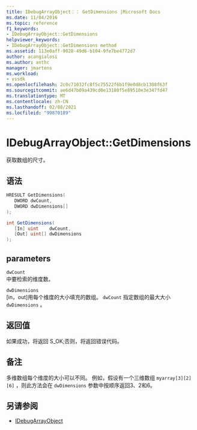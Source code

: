 ```yaml
---
title: IDebugArrayObject：： GetDimensions |Microsoft Docs
ms.date: 11/04/2016
ms.topic: reference
f1_keywords:
- IDebugArrayObject::GetDimensions
helpviewer_keywords:
- IDebugArrayObject::GetDimensions method
ms.assetid: 113e0aff-9028-49d6-b104-9fe7be4772d7
author: acangialosi
ms.author: anthc
manager: jmartens
ms.workload:
- vssdk
ms.openlocfilehash: 2c0c71032fc8f5c75522f6b1f9e0d8cb1308f63f
ms.sourcegitcommit: ae6d47b09a439cd0e13180f5e89510e3e347fd47
ms.translationtype: MT
ms.contentlocale: zh-CN
ms.lasthandoff: 02/08/2021
ms.locfileid: "99870189"
---
```

# <a name="idebugarrayobjectgetdimensions"></a>IDebugArrayObject::GetDimensions
获取数组的尺寸。

## <a name="syntax"></a>语法

```cpp
HRESULT GetDimensions( 
   DWORD dwCount,
   DWORD dwDimensions[]
);
```

```csharp
int GetDimensions(
   [In] uint    dwCount,
   [Out] uint[] dwDimensions
);
```

## <a name="parameters"></a>parameters
`dwCount`\
中要检索的维度数。

`dwDimensions`\
[in，out]用每个维度的大小填充的数组。 `dwCount` 指定数组的最大大小 `dwDimensions` 。

## <a name="return-value"></a>返回值
 如果成功，将返回 S_OK;否则，将返回错误代码。

## <a name="remarks"></a>备注
 多维数组每个维度的大小可以不同。 例如，假设有一个三维数组 `myarray[3][2][6]` ，则此方法会在 `dwDimensions` 参数中按顺序返回3、2和6。

## <a name="see-also"></a>另请参阅
- [IDebugArrayObject](../../../extensibility/debugger/reference/idebugarrayobject.md)
